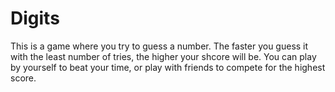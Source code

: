 # Digits
This is a game where you try to guess a number. The faster you guess it with the least number of tries, the higher your shcore will be. You can play by yourself to beat your time, or play with friends to compete for the highest score. 
